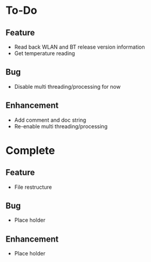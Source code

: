 # To-Do

## Feature
- Read back WLAN and BT release version information
- Get temperature reading

## Bug
- Disable multi threading/processing for now

## Enhancement
- Add comment and doc string
- Re-enable multi threading/processing

# Complete

## Feature
- File restructure

## Bug
- Place holder

## Enhancement
- Place holder